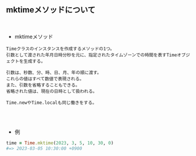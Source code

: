 ## mktimeメソッドについて 
<br>

- mktimeメソッド  
```
Timeクラスのインスタンスを作成するメソッドの1つ。
引数として渡された年月日時分秒を元に、指定されたタイムゾーンでの時間を表すTimeオブジェクトを生成する。

引数は、秒数、分、時、日、月、年の順に渡す。
これらの値はすべて数値で表現される。
また、引数を省略することもできる。
省略された値は、現在の日時として扱われる。

Time.newやTime.localも同じ働きをする。
```
<br>
<br>

- 例  
```rb
time = Time.mktime(2023, 3, 5, 10, 30, 0)
#=> 2023-03-05 10:30:00 +0900
```
<br>
<br>